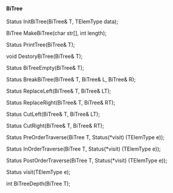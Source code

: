 #### BiTree

Status InitBiTree(BiTree& T, TElemType data);

BiTree MakeBiTree(char str[], int length);

Status PrintTree(BiTree& T);

void DestoryBiTree(BiTree& T);

Status BiTreeEmpty(BiTree& T);

Status BreakBiTree(BiTree& T, BiTree& L, BiTree& R);

Status ReplaceLeft(BiTree& T, BiTree& LT);

Status ReplaceRight(BiTree& T, BiTree& RT);

Status CutLeft(BiTree& T, BiTree& LT);

Status CutRight(BiTree& T, BiTree& RT);

Status PreOrderTraverse(BiTree T, Status(*visit) (TElemType e));

Status InOrderTraverse(BiTree T, Status(*visit) (TElemType e));

Status PostOrderTraverse(BiTree T, Status(*visit) (TElemType e));

Status visit(TElemType e);

int BiTreeDepth(BiTree T);

